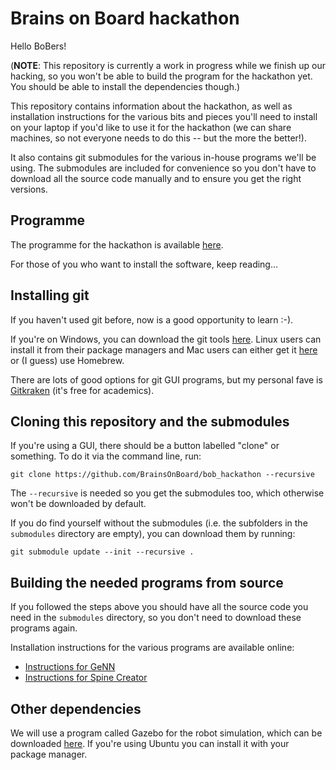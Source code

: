 # Brains on Board hackathon
Hello BoBers!

(**NOTE**: This repository is currently a work in progress while we finish up our hacking, so you won't be able to build the program for the hackathon yet. You should be able to install the dependencies though.)

This repository contains information about the hackathon, as well as installation instructions for the various bits and pieces you'll need to install on your laptop if you'd like to use it for the hackathon (we can share machines, so not everyone needs to do this -- but the more the better!).

It also contains git submodules for the various in-house programs we'll be using. The submodules are included for convenience so you don't have to download all the source code manually and to ensure you get the right versions.

## Programme
The programme for the hackathon is available [here](programme.md).

For those of you who want to install the software, keep reading...

## Installing git
If you haven't used git before, now is a good opportunity to learn :-).

If you're on Windows, you can download the git tools [here](https://gitforwindows.org). Linux users can install it from their package managers and Mac users can either get it [here](https://git-scm.com/download/mac) or (I guess) use Homebrew.

There are lots of good options for git GUI programs, but my personal fave is [Gitkraken](https://www.gitkraken.com) (it's free for academics).

## Cloning this repository and the submodules
If you're using a GUI, there should be a button labelled "clone" or something. To do it via the command line, run:
```
git clone https://github.com/BrainsOnBoard/bob_hackathon --recursive
```

The ``--recursive`` is needed so you get the submodules too, which otherwise won't be downloaded by default.

If you do find yourself without the submodules (i.e. the subfolders in the ``submodules`` directory are empty), you can download them by running:
```
git submodule update --init --recursive .
```

## Building the needed programs from source
If you followed the steps above you should have all the source code you need in the ``submodules`` directory, so you don't need to download these programs again.

Installation instructions for the various programs are available online:
* [Instructions for GeNN](https://github.com/genn-team/genn/blob/master/README.md)
* [Instructions for Spine Creator](https://spineml.github.io/spinecreator)

## Other dependencies
We will use a program called Gazebo for the robot simulation, which can be downloaded [here](http://gazebosim.org). If you're using Ubuntu you can install it with your package manager.

